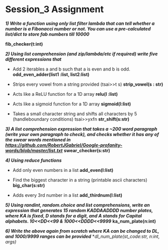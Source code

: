 # Session_3 Assignment

***1) Write a function using only list filter lambda that can tell whether a number is a Fibonacci number or not. You can use a pre-calculated list/dict to store fab numbers till 10000***

**fib_checker(t:int)**

***2) Using list comprehension (and zip/lambda/etc if required) write five different expressions that***

* Add 2 iterables a and b such that a is even and b is odd.
**odd_even_adder(list1 :list, list2:list)**

* Strips every vowel from a string provided (tsai>>t s)
**strip_vowel(s : str)**

* Acts like a ReLU function for a 1D array
**relu(l :list)**

* Acts like a sigmoid function for a 1D array
**sigmoid(l:list)**

* Takes a small character string and shifts all characters by 5 (handleboundary conditions) tsai>>yxfn
**str_shift(s:str)**

***3) A list comprehension expression that takes a ~200 word paragraph (write your own paragraph to check), and checks whether it has any of the swear words mentioned in https://github.com/RobertJGabriel/Google-profanity-words/blob/master/list.txt***
**swear_checker(s:str)**

***4) Using reduce functions***

* Add only even numbers in a list
**add_even(l:list)**

* Find the biggest character in a string (printable ascii characters)
**big_char(s:str)**

* Adds every 3rd number in a list
**add_thirdnum(l:list)**

***5) Using randint, random.choice and list comprehensions, write an expression that generates 15 random KADDAADDDD number plates, where KA is fixed, D stands for a digit, and A stands for Capital alphabets. 10<<DD<<99 & 1000<<DDDD<<9999***
**ka_num_plate(n:int)**

***6) Write the above again from scratch where KA can be changed to DL, and 1000/9999 ranges can be provided***
**dl_num_plate(st_code:str, n:int, *args)**
